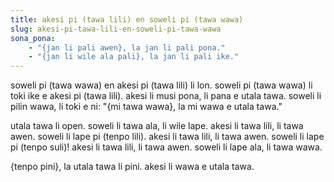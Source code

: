 ```yaml
---
title: akesi pi (tawa lili) en soweli pi (tawa wawa)
slug: akesi-pi-tawa-lili-en-soweli-pi-tawa-wawa
sona_pona:
    - "{jan li pali awen}, la jan li pali pona."
    - "{jan li wile ala pali}, la jan li pali ike."
---
```


soweli pi (tawa wawa) en akesi pi (tawa lili) li lon.
soweli pi (tawa wawa) li toki ike e akesi pi (tawa lili).
akesi li musi pona, li pana e utala tawa.
soweli li pilin wawa, li toki e ni: "{mi tawa wawa}, la mi wawa e utala tawa."

utala tawa li open.
soweli li tawa ala, li wile lape.
akesi li tawa lili, li tawa awen.
soweli li lape pi (tenpo lili).
akesi li tawa lili, li tawa awen.
soweli li lape pi (tenpo suli)!
akesi li tawa lili, li tawa awen.
soweli li lape ala, li tawa wawa.

{tenpo pini}, la utala tawa li pini.
akesi li wawa e utala tawa.
